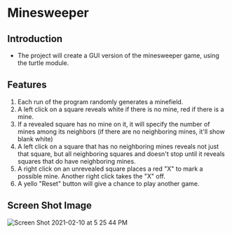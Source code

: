 # Minesweeper
## Introduction
- The project will create a GUI version of the minesweeper game, using the turtle module.

## Features
1. Each run of the program randomly generates a minefield.
2. A left click on a square reveals white if there is no mine, red if there is a mine.
3. If a revealed square has no mine on it, it will specify the number of mines among its neighbors (if there are no neighboring mines, it'll show blank white)
4. A left click on a square that has no neighboring mines reveals not just that square, but all neighboring squares and doesn't stop until it reveals squares that do have neighboring mines.
5. A right click on an unrevealed square places a red "X" to mark a possible mine. Another right click takes the "X" off.
6. A yello "Reset" button will give a chance to play another game.

## Screen Shot Image
![Screen Shot 2021-02-10 at 5 25 44 PM](https://user-images.githubusercontent.com/75402947/107580757-0b76da80-6bc5-11eb-9aa4-66dabef0ae16.png)

